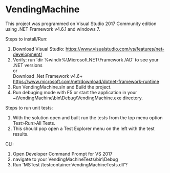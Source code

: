 # VendingMachine

This project was programmed on Visual Studio 2017 Community edition using .NET Framework v4.6.1 and windows 7.

Steps to install/Run:
1. Download Visual Studio: https://www.visualstudio.com/vs/features/net-development/
2. Verify: run 'dir %windir%\Microsoft.NET\Framework /AD' to see your .NET versions 
<br /> or <br />
   Download .Net Framework v4.6+ https://www.microsoft.com/net/download/dotnet-framework-runtime
3. Run VendingMachine.sln and Build the project.
4. Run debuging mode with F5 or start the application in your ~\VendingMachine\bin\Debug\VendingMachine.exe directory.

Steps to run unit tests:
1. With the solution open and built run the tests from the top menu option Test>Run>All Tests.
2. This should pop open a Test Explorer menu on the left with the test results.

CLI:
1. Open Developer Command Prompt for VS 2017
2. navigate to your VendingMachineTests\bin\Debug
3. Run 'MSTest /testcontainer:VendingMachineTests.dll'?
